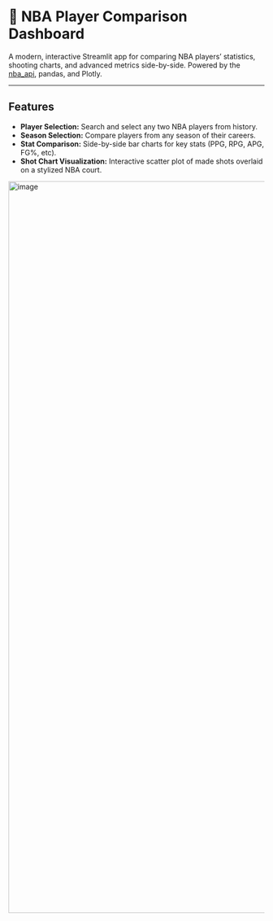 # 🏀 NBA Player Comparison Dashboard

A modern, interactive Streamlit app for comparing NBA players’ statistics, shooting charts, and advanced metrics side-by-side. Powered by the [nba_api](https://github.com/swar/nba_api), pandas, and Plotly.

---

## Features

- **Player Selection:** Search and select any two NBA players from history.
- **Season Selection:** Compare players from any season of their careers.
- **Stat Comparison:** Side-by-side bar charts for key stats (PPG, RPG, APG, FG%, etc).
- **Shot Chart Visualization:** Interactive scatter plot of made shots overlaid on a stylized NBA court.


<img width="1439" alt="image" src="https://github.com/user-attachments/assets/1964080b-14ca-45bf-a8bd-3a69f322b5f7" />



